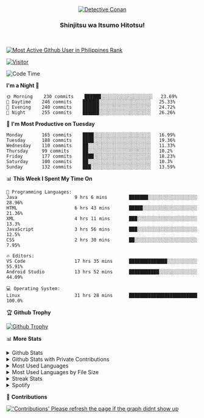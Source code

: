 <p align="center">
<a href="https://mrepol742.github.io">
  <img alt="Detective Conan" src="https://mrepol742-gif-randomizer.vercel.app/api" /> 
  </a> 
  <h3 align="center">Shinjitsu wa Itsumo Hitotsu!</h3>
</p>
<br>

 
[![Most Active Github User in Philippines Rank](https://enibdhv97zm33sz.m.pipedream.net)](https://mrepol742.github.io)

[![Visitor](https://visitor-badge.glitch.me/badge?page_id=mrepol742)](https:/mrepol742.github.io)

[comment]: <> (This is a automated generated Data from github action workflow)
[comment]: <> (START OF GENERATED DATA)

<!--START_SECTION:waka-->
![Code Time](http://img.shields.io/badge/Code%20Time-415%20hrs%2037%20mins-blue)

**I'm a Night 🦉** 

```text
🌞 Morning    230 commits    ██████░░░░░░░░░░░░░░░░░░░   23.69% 
🌆 Daytime    246 commits    ██████░░░░░░░░░░░░░░░░░░░   25.33% 
🌃 Evening    240 commits    ██████░░░░░░░░░░░░░░░░░░░   24.72% 
🌙 Night      255 commits    ██████░░░░░░░░░░░░░░░░░░░   26.26%

```
📅 **I'm Most Productive on Tuesday** 

```text
Monday       165 commits    ████░░░░░░░░░░░░░░░░░░░░░   16.99% 
Tuesday      188 commits    ████░░░░░░░░░░░░░░░░░░░░░   19.36% 
Wednesday    110 commits    ██░░░░░░░░░░░░░░░░░░░░░░░   11.33% 
Thursday     99 commits     ██░░░░░░░░░░░░░░░░░░░░░░░   10.2% 
Friday       177 commits    ████░░░░░░░░░░░░░░░░░░░░░   18.23% 
Saturday     100 commits    ██░░░░░░░░░░░░░░░░░░░░░░░   10.3% 
Sunday       132 commits    ███░░░░░░░░░░░░░░░░░░░░░░   13.59%

```


📊 **This Week I Spent My Time On** 

```text
💬 Programming Languages: 
Java                     9 hrs 6 mins        ███████░░░░░░░░░░░░░░░░░░   28.96% 
HTML                     6 hrs 43 mins       █████░░░░░░░░░░░░░░░░░░░░   21.36% 
XML                      4 hrs 11 mins       ███░░░░░░░░░░░░░░░░░░░░░░   13.3% 
JavaScript               3 hrs 56 mins       ███░░░░░░░░░░░░░░░░░░░░░░   12.5% 
CSS                      2 hrs 30 mins       ██░░░░░░░░░░░░░░░░░░░░░░░   7.95%

🔥 Editors: 
VS Code                  17 hrs 35 mins      ██████████████░░░░░░░░░░░   55.91% 
Android Studio           13 hrs 52 mins      ███████████░░░░░░░░░░░░░░   44.09%

💻 Operating System: 
Linux                    31 hrs 28 mins      █████████████████████████   100.0%

```


<!--END_SECTION:waka-->

[comment]: <> (END OF GENERATED DATA)

<p>

🏆 **Github Trophy**
  
<a href="https://mrepol742.github.io">
<img alt="Github Trophy" src="https://github-profile-trophy.vercel.app/?username=mrepol742&theme=gruvbox">
</a>
</p>

<p>

📊 **More Stats**
  
<details>
  <summary>Github Stats</summary>
  <br>
  <a href="https://mrepol742.github.io">
  <img alt="Github Stats" src="https://github-readme-stats.vercel.app/api?username=mrepol742&show_icons=true&count_private=true&theme=gruvbox">
</a>  
  
</details> 
  
  <details>
  <summary>Github Stats with Private Contributions</summary>
  <br>
 <a href="https://mrepol742.github.io">
<img alt="Github Stats with Private Contributions" src="https://mrepol742.github.io/github-stats/generated/overview.svg">
</a>
</details>
  
<details>
  <summary>Most Used Languages</summary>
  <br>
 <a href="https://mrepol742.github.io">
<img alt="Most Used Languages" src="https://github-readme-stats.vercel.app/api/top-langs/?username=mrepol742&layout=compact&include_all_commits=true&&count_private=true&langs_count=20&theme=gruvbox">
</a>
</details>

 <details>
  <summary>Most Used Languages by File Size</summary>
  <br>
 <a href="https://mrepol742.github.io">
<img alt="Most Used Languages by File Size" src="https://mrepol742.github.io/github-stats/generated/languages.svg">
</a>
</details>

<details>
  <summary>Streak Stats</summary>
  <br>
<a href="https://mrepol742.github.io">
<img alt="'Streak Stats' Please refresh the page if the stats didnt show up" src="https://mrepol742-streak-stats.herokuapp.com/?user=mrepol742&theme=gruvbox">
</a>
</p>
</details>
<details>
  <summary>Spotify</summary>
  <br>
<a href="https://mrepol742.github.io">
<img alt="Spotify" src="https://spotify-recently-played-readme.vercel.app/api?user=7xx9e7hwq1qyown0m4ut78pcz&count=10&unique=true">
</a>
</p>
</details>


📜 **Contributions**
  
<a href="https://mrepol742.github.io">
<img alt="'Contributions' Please refresh the page if the graph didnt show up" src="https://mrepol742-activity-graph.herokuapp.com/graph?username=mrepol742&theme=github&hide_border=true">
</a>
</p>
